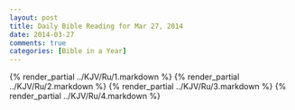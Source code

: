 ```yaml
---
layout: post
title: Daily Bible Reading for Mar 27, 2014
date: 2014-03-27
comments: true
categories: [Bible in a Year]
---
```

{% render_partial ../KJV/Ru/1.markdown %}
{% render_partial ../KJV/Ru/2.markdown %}
{% render_partial ../KJV/Ru/3.markdown %}
{% render_partial ../KJV/Ru/4.markdown %}
